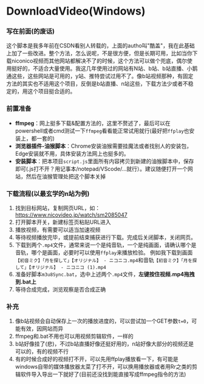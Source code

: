 # DownloadVideo(Windows)

### 写在前面(的废话)

这个脚本是我多年前在CSDN看别人转载的，上面的autho叫"酷盖"，我在此基础上加了一些改进。整个方法，怎么说呢，不是很方便，但是长期可用，比如当你下载niconico视频而其他网站都解决不了的时候，这个方法可以做个兜底，偶尔使用挺好的，不适合大量使用。我这几年使用过的网站有N站、b站、b站直播、小鹅通这些，这些网站是可用的，y站、推特尝试过用不了。像b站视频那种，有固定方法的其实也不适用这个项目，反倒是b站直播、n站这些，下载方法少或者不稳定的，用这个项目挺合适的。

### 前置准备

- **ffmpeg**：网上挺多下载&配置方法的，这里不赘述了，最后可以在powershell或者cmd测试一下`ffmpeg`看看能正常试用就行(最好把`ffplay`也安装上，都一套的)
- **浏览器插件-油猴脚本**：Chrome安装油猴需要挂魔法或者找别人的安装包，Edge安装就不用，具体安装方法网上也挺多的。
- **安装脚本**：把本项目`script.js`里面所有内容拷贝到新建的油猴脚本中，保存即可(.js打不开？用记事本/notepad/VScode/...就行）。建议随便打开一个网站，然后在油猴管理处把这个脚本关掉

### 下载流程(以最玄学的n站为例)

1. 找到目标网站，复制网页URL，如：https://www.nicovideo.jp/watch/sm2085047
2. 打开脚本开关，新建标签页粘贴URL进入
3. 播放视频，有需要可以适当加速视频
4. 等待视频播放完毕，或提前结束捕获进行下载。完成后关闭脚本，关闭网页。
5. 下载到两个`.mp4`文件，通常来说一个是纯音轨，一个是纯画面，请确认哪个是音轨，哪个是画面，必要时可以使用`ffplay`来播放检验。   例如我下载到画面`【初音ミク】「月を探して」【オリジナル】 - ニコニコ.mp4`和音轨`【初音ミク】「月を探して」【オリジナル】 - ニコニコ (1).mp4`
6. 准备好脚本`m3u8Sync.bat`，选中上述两个`.mp4`文件，**左键按住视频.mp4拖拽到.bat上**
7. 等待合成完成，浏览观察是否合成正确

### 补充

1. 像b站视频会自动保存上一次的播放进度的，可以尝试加一个GET参数`t=0`，可能有效，因网站而异
2. ffmpeg和.bat不用也可以用视频剪辑软件，一样的
3. b站好像挂了(悲)，不过b站直播好像还挺好用的，n站好像大部分的视频还是可以的，有的视频不行
4. 有的时候合成好的视频打不开，可以先用ffplay播放看一下，有可能是windows自带的媒体播放器太菜了打不开，可以换用播放器或者用Rr之类的剪辑软件导入导出一下就好了(目前还没找到能直接写成ffmpeg指令的方法)
